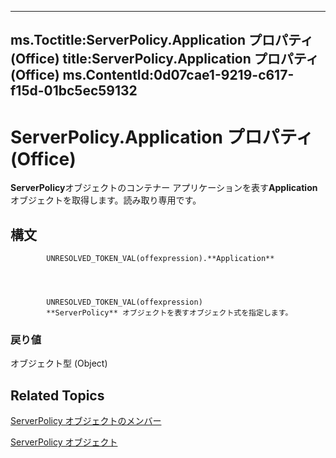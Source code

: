 

---
ms.Toctitle:ServerPolicy.Application プロパティ (Office)
title:ServerPolicy.Application プロパティ (Office)
ms.ContentId:0d07cae1-9219-c617-f15d-01bc5ec59132
---
# ServerPolicy.Application プロパティ (Office)




**ServerPolicy**オブジェクトのコンテナー アプリケーションを表す**Application**オブジェクトを取得します。読み取り専用です。

## 構文

            UNRESOLVED_TOKEN_VAL(offexpression).**Application**




            UNRESOLVED_TOKEN_VAL(offexpression)
            **ServerPolicy** オブジェクトを表すオブジェクト式を指定します。

### 戻り値
オブジェクト型 (Object)





## Related Topics

[ServerPolicy オブジェクトのメンバー](ed14d9a8-6159-f175-9078-181331ebfb03.md)

[ServerPolicy オブジェクト](ce2a63d2-5deb-b94b-45d7-ed84e9be7deb.md)




